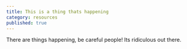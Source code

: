 ```yaml
---
title: This is a thing thats happening
category: resources
published: true
---
```

There are things happening, be careful people! Its ridiculous out there.
